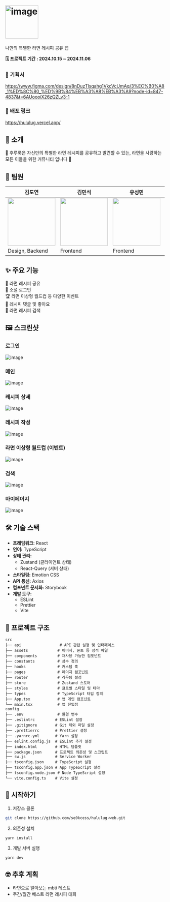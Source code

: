 
<h1><img width="104" alt="image" src="https://github.com/user-attachments/assets/cf5bdd19-edaf-4af8-96b8-6a8842d06bb5"></h1>

나만의 특별한 라면 레시피 공유 앱

<p>
<strong>🗓️ 프로젝트 기간 : 2024.10.15 ~ 2024.11.06</strong>
</p>

### 📑 기획서
https://www.figma.com/design/8nDuzTlsqahg1VkcVcUmAq/3%EC%B0%A8_1%ED%8C%80_%ED%9B%84%EB%A3%A8%EB%A3%A9?node-id=847-4837&t=6AUoooiX26zQZLv3-1

### 📎 배포 링크
https://hululug.vercel.app/

## 📖 소개

🍜 후루룩은 자신만의 특별한 라면 레시피를 공유하고 발견할 수 있는, 라면을 사랑하는 모든 이들을 위한 커뮤니티 입니다 🍜

## 👫 팀원
| 김도연 | 김민석 | 유성민 | 윤석준 |
|----------|----------|----------|----------|
| <img src="https://github.com/user-attachments/assets/b0a88dbc-3f5b-4c92-ab4f-eb685f083ecc" width="150" height="150" /> | <img src="https://github.com/user-attachments/assets/b2eef603-5658-42c6-88a6-03326fd66541" width="150" height="150" /> | <img src="https://github.com/user-attachments/assets/8f5b3136-0203-4a34-8588-4c84d6103146" width="150" height="150" /> |  <img src="https://github.com/user-attachments/assets/b51c7ead-2419-4807-8d18-0f41af8439c1" width="150" height="150" />  |
| Design, Backend | Frontend | Frontend | Backend |

## ✨ 주요 기능
🍜 라면 레시피 공유 <br />
👥 소셜 로그인 <br />
🏆 라면 이상형 월드컵 등 다양한 이벤트 <br />
💬 레시피 댓글 및 좋아요 <br />
📱 라면 레시피 검색

## 🖼 스크린샷

### 로그인
![image](https://github.com/user-attachments/assets/4c5a96d8-7888-403a-a624-1e18ae5be885)

### 메인
![image](https://github.com/user-attachments/assets/9cb5a8a0-feb1-4290-bf4a-6a09465d2a36)

### 레시피 상세
![image](https://github.com/user-attachments/assets/3c3ed1b1-fd8b-44d2-bea2-2093fdac98f6)

### 레시피 작성
![image](https://github.com/user-attachments/assets/a08433e5-5652-4d39-8522-e58ab92b4672)

### 라면 이상형 월드컵 (이벤트)
![image](https://github.com/user-attachments/assets/1323ffdb-a072-4e60-aad3-6b4c40f7571c)

### 검색
![image](https://github.com/user-attachments/assets/438a9b3e-d29e-4d94-ac37-1ec6c06f7226)

### 마이페이지
![image](https://github.com/user-attachments/assets/8317efa1-cc54-4b5f-8fb1-e2564de6b69b)


## 🛠 기술 스택

- **프레임워크:** React
- **언어:** TypeScript
- **상태 관리:** 
  - Zustand (클라이언트 상태)
  - React-Query (서버 상태)
- **스타일링:** Emotion CSS
- **API 통신:** Axios
- **컴포넌트 문서화:** Storybook
- **개발 도구:**
  - ESLint
  - Prettier
  - Vite

## 📁 프로젝트 구조
```
src
├── api                 # API 관련 설정 및 인터페이스
├── assets             # 이미지, 폰트 등 정적 파일
├── components         # 재사용 가능한 컴포넌트
├── constants          # 상수 정의
├── hooks              # 커스텀 훅
├── pages              # 페이지 컴포넌트
├── router             # 라우팅 설정
├── store              # Zustand 스토어
├── styles             # 글로벌 스타일 및 테마
├── types              # TypeScript 타입 정의
├── App.tsx            # 앱 메인 컴포넌트
└── main.tsx           # 앱 진입점
config
├── .env               # 환경 변수
├── .eslintrc         # ESLint 설정
├── .gitignore        # Git 제외 파일 설정
├── .prettierrc       # Prettier 설정
├── .yarnrc.yml       # Yarn 설정
├── eslint.config.js  # ESLint 추가 설정
├── index.html        # HTML 템플릿
├── package.json      # 프로젝트 의존성 및 스크립트
├── sw.js             # Service Worker
├── tsconfig.json     # TypeScript 설정
├── tsconfig.app.json # App TypeScript 설정
├── tsconfig.node.json # Node TypeScript 설정
└── vite.config.ts    # Vite 설정
```

## 🚀 시작하기

1. 저장소 클론
```bash
git clone https://github.com/se0kcess/hululug-web.git
```

2. 의존성 설치
```
yarn install
```
3. 개발 서버 실행
```
yarn dev
```

## 🤓 추후 계획
- 라면으로 알아보는 mbti 테스트
- 주간/월간 베스트 라면 레시피 대회
